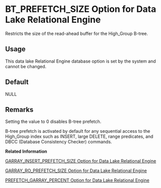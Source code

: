 <!-- loioa62e965884f21015a56fc667d1720a8f -->

# BT\_PREFETCH\_SIZE Option for Data Lake Relational Engine

Restricts the size of the read-ahead buffer for the High\_Group B-tree.



<a name="loioa62e965884f21015a56fc667d1720a8f__section_rv2_mvs_swb"/>

## Usage

This data lake Relational Engine database option is set by the system and cannot be changed.



<a name="loioa62e965884f21015a56fc667d1720a8f__iq_refso_380"/>

## Default

NULL



<a name="loioa62e965884f21015a56fc667d1720a8f__iq_refso_382"/>

## Remarks

Setting the value to 0 disables B-tree prefetch.

B-tree prefetch is activated by default for any sequential access to the High\_Group index such as INSERT, large DELETE, range predicates, and DBCC \(Database Consistency Checker\) commands.

**Related Information**  


[GARRAY\_INSERT\_PREFETCH\_SIZE Option for Data Lake Relational Engine](garray-insert-prefetch-size-option-for-data-lake-relational-engine-a63762f.md "Specifies number of pages used for prefetch.")

[GARRAY\_RO\_PREFETCH\_SIZE Option for Data Lake Relational Engine](garray-ro-prefetch-size-option-for-data-lake-relational-engine-a637c5e.md "Specifies number of pages used for prefetch.")

[PREFETCH\_GARRAY\_PERCENT Option for Data Lake Relational Engine](prefetch-garray-percent-option-for-data-lake-relational-engine-a64ab57.md "Specifies the percent of prefetch resources designated for performing all DML operations (insert, update, delete, query) on HG indexes.")

